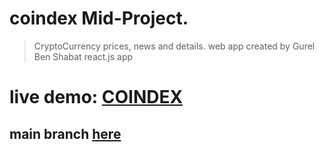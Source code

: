 # coindex Mid-Project.

> CryptoCurrency prices, news and details. web app created by Gurel Ben Shabat
  > react.js app
# live demo: <a href="https://coindex.cf">COINDEX</a>
## main branch <a href="https://github.com/gurelbs/coindex/tree/main">here</a>
